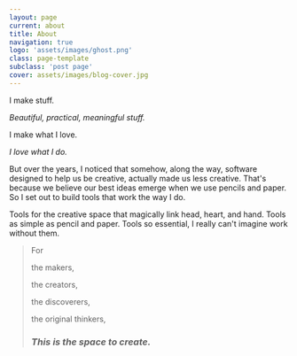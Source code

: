 ```yaml
---
layout: page
current: about
title: About
navigation: true
logo: 'assets/images/ghost.png'
class: page-template
subclass: 'post page'
cover: assets/images/blog-cover.jpg
---
```


I make stuff.

*Beautiful, practical, meaningful stuff.*

I make what I love.

*I love what I do.*


But over the years, I noticed that somehow, along the way, software designed to help us be creative, actually made us less creative. That's because we believe our best ideas emerge when we use pencils and paper.
So I set out to build tools that work the way I do.


Tools for the creative space that magically link head, heart, and hand. Tools as simple as pencil and paper. Tools so essential, I  really can't imagine work without them.


> For
>
> the makers,
> 
> the creators,
> 
> the discoverers,
> 
> the original thinkers,
> 
> ### *This is the space to create.* ###